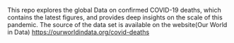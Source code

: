 This repo explores the global Data on confirmed COVID-19 deaths, which contains the latest figures, and provides deep insights on the scale of this pandemic. The source of the data set is available on the website(Our World in Data)
https://ourworldindata.org/covid-deaths
